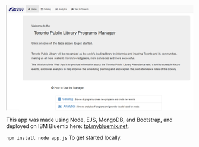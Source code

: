 ![landing page](https://raw.githubusercontent.com/peterj35/Toronto-Public-Library-App/master/public/images/landing.png)

This app was made using Node, EJS, MongoDB, and Bootstrap, and deployed on IBM Bluemix here: [tpl.mybluemix.net](http://tpl.mybluemix.net/).

`npm install
node app.js`
To get started locally.